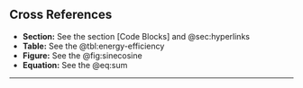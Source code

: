 ## Cross References

- **Section:** See the section [Code Blocks] and @sec:hyperlinks
- **Table:** See the @tbl:energy-efficiency
- **Figure:** See the @fig:sinecosine
- **Equation:** See the @eq:sum

---

